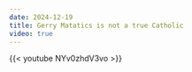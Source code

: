 ```yaml
---
date: 2024-12-19
title: Gerry Matatics is not a true Catholic
video: true
---
```



{{< youtube NYv0zhdV3vo >}}
